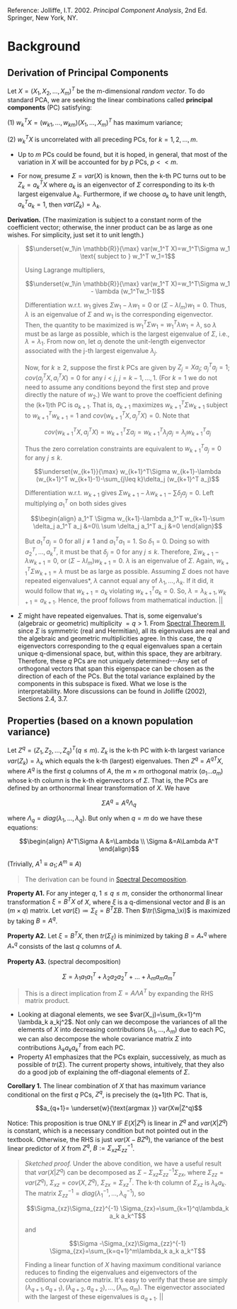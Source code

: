 Reference: Jolliffe, I.T. 2002. *Principal Component Analysis*, 2nd Ed. Springer, New York, NY.

# Background
## Derivation of Principal Components

Let $X=(X_1, X_2, \ldots, X_m)^T$ be the m-dimensional *random vector*. To do standard PCA, we are seeking the linear combinations called **principal components** (PC) satisfying: 

(1) $w_k^T X=(w_{k1}, \ldots, w_{km})(X_1, \ldots, X_m)^T$ has maximum variance; 

(2) $w_k^T X$ is uncorrelated with all preceding PCs, for $k=1, 2, \ldots, m$. 

- Up to $m$ PCs could be found, but it is hoped, in general, that most of the variation in $X$ will be accounted for by $p$ PCs, $p<<m$.

- For now, presume $\Sigma=var(X)$ is known, then the k-th PC turns out to be $Z_k=a_k^T X$ where $a_k$ is an eigenvector of $\Sigma$ corresponding to its k-th largest eigenvalue $\lambda_k$. Furthermore, if we choose $a_k$ to have unit length, $a_k^T a_k=1$, then $var(Z_k)=\lambda_k$.

**Derivation.**
(The maximization is subject to a constant norm of the coefficient vector; otherwise, the inner product can be as large as one wishes. For simplicity, just set it to unit length.)

> $$\underset{w_1\in \mathbb{R}}{\max} var(w_1^T X)=w_1^T\Sigma w_1 \text{ subject to } w_1^T w_1=1$$
>
> Using Lagrange multipliers, 
>
> $$\underset{w_1\in \mathbb{R}}{\max} var(w_1^T X)=w_1^T\Sigma w_1 - \lambda (w_1^Tw_1-1)$$
> 
> Differentiation w.r.t. $w_1$ gives $\Sigma w_1-\lambda w_1=0$ or $(\Sigma -\lambda I_m) w_1=0$. Thus, $\lambda$ is an eigenvalue of $\Sigma$ and $w_1$ is the corresponding eigenvector. Then, the quantity to be maximized is $w_1^T\Sigma w_1=w_1^T\lambda w_1=\lambda$, so $\lambda$ must be as large as possible, which is the largest eigenvalue of $\Sigma$, i.e., $\lambda =\lambda_1$. From now on, let $a_j$ denote the unit-length eigenvector associated with the j-th largest eigenvalue $\lambda_j$.
>
> Now, for $k≥2$, suppose the first $k$ PCs are given by $Z_j=Xa_j$; $a_j^Ta_j=1$; $cov(a_j^T X, a_i^T X)=0$ for any $i<j$, $j=k-1, \ldots, 1$. (For $k=1$ we do not need to assume any conditions beyond the first step and prove directly the nature of $w_2$.) We want to prove the coefficient defining the (k+1)th PC is $a_{k+1}$. That is, $a_{k+1}$ maximizes $w_{k+1}^T\Sigma w_{k+1}$ subject to $w_{k+1}^T w_{k+1}=1$ and $cov(w_{k+1}^T X, a_j^T X)=0$. Note that
>
> $$cov(w_{k+1}^T X,a_j^T X)=w_{k+1}^T\Sigma a_j=w_{k+1}^T\lambda_j a_j=\lambda_j w_{k+1}^T a_j$$
>
> Thus the zero correlation constraints are equivalent to $w_{k+1}^T a_j=0$ for any $j\leq k$.
>
> $$\underset{w_{k+1}}{\max} w_{k+1}^T\Sigma w_{k+1}-\lambda (w_{k+1}^T w_{k+1}-1)-\sum_{j\leq k}\delta_j (w_{k+1}^T a_j)$$
>
> Differentiation w.r.t. $w_{k+1}$ gives $\Sigma w_{k+1}-\lambda w_{k+1}-\sum \delta_j a_j=0$. Left multiplying $a_1^T$ on both sides gives
>
> $$\begin{align}
> a_1^T \Sigma w_{k+1}-\lambda a_1^T w_{k+1}-\sum \delta_j a_1^T a_j &=0\\
> \sum \delta_j a_1^T a_j &=0
> \end{align}$$
>
> But $a_1^T a_j=0$ for all $j\neq 1$ and $a_1^T a_1=1$. So $\delta_1=0$.
> Doing so with $a_2^T,\ldots,a_k^T$, it must be that $\delta_j=0$ for any $j\leq k$. Therefore, $\Sigma w_{k+1}-\lambda w_{k+1}=0$, or $(\Sigma -\lambda I_m) w_{k+1}=0$. $\lambda$ is an eigenvalue of $\Sigma$. Again, $w_{k+1}^T \Sigma w_{k+1}=\lambda$ must be as large as possible. Assuming $\Sigma$ does not have repeated eigenvalues*, $\lambda$ cannot equal any of $\lambda_1, \ldots, \lambda_k$. If it did, it would follow that $w_{k+1}=a_k$ violating $w_{k+1}^T a_k=0$. So, $\lambda =\lambda_{k+1}, w_{k+1}=a_{k+1}$.
> Hence, the proof follows from mathematical induction. ||

- $\Sigma$ might have repeated eigenvalues. That is, some eigenvalue's (algebraic or geometric) multiplicity $=q>1$. From [Spectral Theorem II](01_matrix_factorization/#spectral-theorem), since $\Sigma$ is symmetric (real and Hermitian), all its eigenvalues are real and the algebraic and geometric multiplicities agree.
In this case, the $q$ eigenvectors corresponding to the $q$ equal eigenvalues span a certain unique q-dimensional space, but, within this space, they are arbitrary.
Therefore, these $q$ PCs are not uniquely determined---Any set of orthogonal vectors that span this eigenspace can be chosen as the direction of each of the PCs. But the total variance explained by the components in this subspace is fixed. What we lose is the interpretability.
More discussions can be found in Jolliffe (2002), Sections 2.4, 3.7. 

## Properties (based on a known population variance)
Let $Z^q=(Z_1, Z_2, \ldots, Z_q)^T (q\leq m)$. $Z_k$ is the k-th PC with k-th largest variance $var(Z_k)=\lambda_k$ which equals the k-th (largest) eigenvalues. Then $Z^q={A^q}^T X$, where $A^q$ is the first $q$ columns of $A$, the $m\times m$ orthogonal matrix $(a_1 \ldots a_m)$ whose k-th column is the k-th eigenvectors of $\Sigma$. That is, the PCs are defined by an orthonormal linear transformation of $X$. We have

$$\Sigma A^q=A^q \Lambda_q$$

where $\Lambda_q=diag(\lambda_1,\ldots,\lambda_q)$. But only when $q=m$ do we have these equations:

$$\begin{align}
A^T\Sigma A &=\Lambda \\
\Sigma &=A\Lambda A^T
\end{align}$$

(Trivially, $A^1\equiv a_1; A^m\equiv A$)

> The derivation can be found in [Spectral Decomposition](01_matrix_factorization/#spectral-theorem).

**Property A1.** For any integer $q$, $1\leq q\leq m$, consider the orthonormal linear transformation $\xi=B^T X$ of $X$, where $\xi$ is a q-dimensional vector and $B$ is an $(m×q)$ matrix. Let $var(\xi)≔\Sigma_\xi=B^T \Sigma B$. Then $\tr(\Sigma_\xi)$ is maximized by taking $B=A^q$.

**Property A2.**
Let $\xi=B^T X$, then $tr(\Sigma_\xi)$ is minimized by taking $B=A_*^q$ where $A_*^q$ consists of the last $q$ columns of $A$.

**Property A3.** (spectral decomposition)

$$\Sigma =\lambda_1 a_1 a_1^T+\lambda_2 a_2 a_2^T+\ldots+\lambda_m a_m a_m^T$$

> This is a direct implication from $\Sigma =A\Lambda A^T$ by expanding the RHS matrix product.

- Looking at diagonal elements, we see $var(X_j)=\sum_{k=1}^m \lambda_k a_kj^2$. Not only can we decompose the variances of all the elements of $X$ into decreasing contributions $(\lambda_1,\ldots,\lambda_m)$ due to each PC, we can also decompose the whole covariance matrix $\Sigma$ into contributions $\lambda_k a_k a_k^T$ from each PC.
- Property A1 emphasizes that the PCs explain, successively, as much as possible of $tr(\Sigma)$. The current property shows, intuitively, that they also do a good job of explaining the off-diagonal elements of $\Sigma$.

**Corollary 1.** The linear combination of $X$ that has maximum variance conditional on the first $q$ PCs, $Z^q$, is precisely the (q+1)th PC. That is,

$$a_{q+1}= \underset{w}{\text{argmax }} var(Xw|Z^q)$$

Notice: This proposition is true ONLY IF $E(X|Z^q)$ is linear in $Z^q$ and $var(X|Z^q)$ is constant, which is a necessary condition but not pointed out in the textbook. Otherwise, the RHS is just $var(X-BZ^q)$, the variance of the best linear predictor of $X$ from $Z^q$, $B:=\Sigma_{xz}\Sigma_{zz}^{-1}$.

> *Sketched proof.* Under the above condition, we have a useful result that $var(X|Z^q)$ can be decomposed as $\Sigma -\Sigma_{xz}\Sigma_{zz}^{-1} \Sigma_{zx}$, where $\Sigma_{zz}=var(Z^q)$, $\Sigma_{xz}=cov(X,Z^q)$, $\Sigma_{zx}=\Sigma_{xz}^T$.
> The k-th column of $\Sigma_{xz}$ is $\lambda_k a_k$. The matrix $\Sigma_{zz}^{-1}=diag(\lambda_1^{-1},\ldots,\lambda_q^{-1}$), so
> 
> $$\Sigma_{xz}\Sigma_{zz}^{-1} \Sigma_{zx}=\sum_{k=1}^q\lambda_k a_k a_k^T$$
>
> and
>
> $$\Sigma -\Sigma_{xz}\Sigma_{zz}^{-1} \Sigma_{zx}=\sum_{k=q+1}^m\lambda_k a_k a_k^T$$
>
> Finding a linear function of $X$ having maximum conditional variance reduces to finding the eigenvalues and eigenvectors of the conditional covariance matrix. It's easy to verify that these are simply $(\lambda_{q+1},a_{q+1}),(\lambda_{q+2},a_{q+2}),\ldots,(\lambda_m,a_m)$. The eigenvector associated with the largest
of these eigenvalues is $a_{q+1}$. ||
